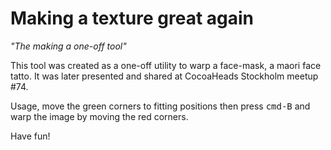 # Making a texture great again

_"The making a one-off tool"_

This tool was created as a one-off utility to warp a face-mask, a maori face tatto. It was later presented and shared at CocoaHeads Stockholm meetup #74.

Usage, move the green corners to fitting positions then press <kbd>cmd-B</kbd> and warp the image by moving the red corners.

Have fun!
